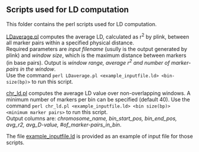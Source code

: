 ## Scripts used for LD computation

This folder contains the perl scripts used for LD computation. <br />

[LDaverage.pl](LDaverage.pl) computes the average LD, calculated as r<sup>2</sup> by plink, between all marker pairs within a specified physical distance.<br />
Required parameters are <em>input filename</em> (usully is the output generated by plink) and <em>window size</em>, which is the maximum distance between markers (in base pairs). Output is <em>window range, average r<sup>2</sup> and number of marker-pairs in the window</em>.<br />
Use the command `perl LDaverage.pl <example_inputfile.ld> <bin-size(bp)>` to run this script. <br />

[chr_ld.pl](https://github.com/SwallowGenomics/BarnSwallow/blob/main/Analyses/LD-scripts/chr_ld.pl) computes the average LD value over non-overlapping windows. A minimum number of markers per bin can be specified (default 40). 
Use the command `perl chr_ld.pl <example_inputfile.ld> <bin size(bp)> <minimum marker pairs>` to run this script. <br />
Output columns are: <em>chromosome_name, bin_start_pos, bin_end_pos, avg_r2, avg_D-value, #of_marker-pairs_in_bin</em>.

The file [example_inputfile.ld](https://github.com/SwallowGenomics/BarnSwallow/blob/main/Analyses/LD-scripts/example_inputfile.ld) is provided as an example of input file for those scripts.